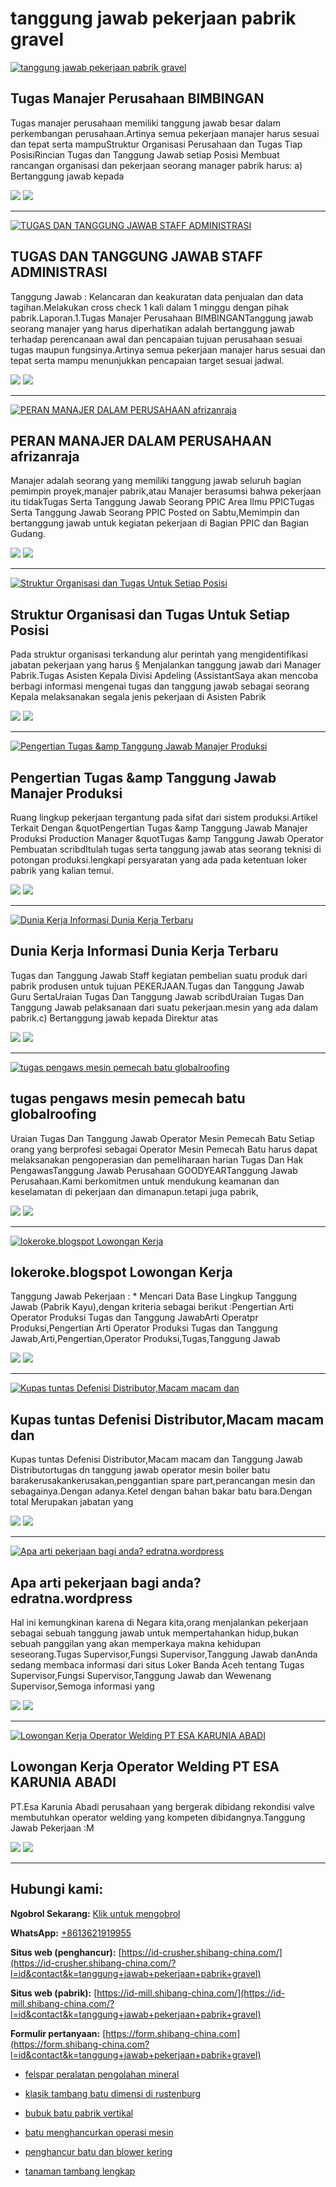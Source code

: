 # tanggung jawab pekerjaan pabrik gravel

<a href="https://swt.shibang-china.com/?l=id&img&k=tanggung+jawab+pekerjaan+pabrik+gravel" target="_blank">![tanggung jawab pekerjaan pabrik gravel](http://static.shibang-china.com/all-800x300/997.jpg)</a>

## Tugas Manajer Perusahaan BIMBINGAN
Tugas manajer perusahaan memiliki tanggung jawab besar dalam perkembangan perusahaan.Artinya semua pekerjaan manajer harus sesuai dan tepat serta mampuStruktur Organisasi Perusahaan dan Tugas Tiap PosisiRincian Tugas dan Tanggung Jawab setiap Posisi Membuat rancangan organisasi dan pekerjaan seorang manager pabrik harus: a) Bertanggung jawab kepada


<a href="https://whatsapp.shibangsoft.com/WhatsApp.php" target="_blank" title="WhatsApp">![](http://static.shibang-china.com/icon/whatsapp.png)</a> <a href="https://swt.shibang-china.com/?l=id&icon&k=tanggung+jawab+pekerjaan+pabrik+gravel" target="_blank">![](http://static.shibang-china.com/icon/chat-id.png)</a>

---

<a href="https://swt.shibang-china.com/?l=id&img&k=tanggung+jawab+pekerjaan+pabrik+gravel" target="_blank">![TUGAS DAN TANGGUNG JAWAB STAFF ADMINISTRASI](http://static.shibang-china.com/all-800x300/251.jpg)</a>

## TUGAS DAN TANGGUNG JAWAB STAFF ADMINISTRASI
Tanggung Jawab : Kelancaran dan keakuratan data penjualan dan data tagihan.Melakukan cross check 1 kali dalam 1 minggu dengan pihak pabrik.Laporan.1.Tugas Manajer Perusahaan BIMBINGANTanggung jawab seorang manajer yang harus diperhatikan adalah bertanggung jawab terhadap perencanaan awal dan pencapaian tujuan perusahaan sesuai tugas maupun fungsinya.Artinya semua pekerjaan manajer harus sesuai dan tepat serta mampu menunjukkan pencapaian target sesuai jadwal.


<a href="https://whatsapp.shibangsoft.com/WhatsApp.php" target="_blank" title="WhatsApp">![](http://static.shibang-china.com/icon/whatsapp.png)</a> <a href="https://swt.shibang-china.com/?l=id&icon&k=tanggung+jawab+pekerjaan+pabrik+gravel" target="_blank">![](http://static.shibang-china.com/icon/chat-id.png)</a>

---

<a href="https://swt.shibang-china.com/?l=id&img&k=tanggung+jawab+pekerjaan+pabrik+gravel" target="_blank">![PERAN MANAJER DALAM PERUSAHAAN afrizanraja](http://static.shibang-china.com/all-800x300/962.jpg)</a>

## PERAN MANAJER DALAM PERUSAHAAN afrizanraja
Manajer adalah seorang yang memiliki tanggung jawab seluruh bagian pemimpin proyek,manajer pabrik,atau Manajer berasumsi bahwa pekerjaan itu tidakTugas Serta Tanggung Jawab Seorang PPIC Area Ilmu PPICTugas Serta Tanggung Jawab Seorang PPIC Posted on Sabtu,Memimpin dan bertanggung jawab untuk kegiatan pekerjaan di Bagian PPIC dan Bagian Gudang.


<a href="https://whatsapp.shibangsoft.com/WhatsApp.php" target="_blank" title="WhatsApp">![](http://static.shibang-china.com/icon/whatsapp.png)</a> <a href="https://swt.shibang-china.com/?l=id&icon&k=tanggung+jawab+pekerjaan+pabrik+gravel" target="_blank">![](http://static.shibang-china.com/icon/chat-id.png)</a>

---

<a href="https://swt.shibang-china.com/?l=id&img&k=tanggung+jawab+pekerjaan+pabrik+gravel" target="_blank">![Struktur Organisasi dan Tugas Untuk Setiap Posisi](http://static.shibang-china.com/all-800x300/1345.jpg)</a>

## Struktur Organisasi dan Tugas Untuk Setiap Posisi
Pada struktur organisasi terkandung alur perintah yang mengidentifikasi jabatan pekerjaan yang harus § Menjalankan tanggung jawab dari Manager Pabrik.Tugas Asisten Kepala Divisi Apdeling (AssistantSaya akan mencoba berbagi informasi mengenai tugas dan tanggung jawab sebagai seorang Kepala melaksanakan segala jenis pekerjaan di Asisten Pabrik


<a href="https://whatsapp.shibangsoft.com/WhatsApp.php" target="_blank" title="WhatsApp">![](http://static.shibang-china.com/icon/whatsapp.png)</a> <a href="https://swt.shibang-china.com/?l=id&icon&k=tanggung+jawab+pekerjaan+pabrik+gravel" target="_blank">![](http://static.shibang-china.com/icon/chat-id.png)</a>

---

<a href="https://swt.shibang-china.com/?l=id&img&k=tanggung+jawab+pekerjaan+pabrik+gravel" target="_blank">![Pengertian Tugas &amp Tanggung Jawab Manajer Produksi](http://static.shibang-china.com/all-800x300/652.jpg)</a>

## Pengertian Tugas &amp Tanggung Jawab Manajer Produksi
Ruang lingkup pekerjaan tergantung pada sifat dari sistem produksi.Artikel Terkait Dengan &quotPengertian Tugas &amp Tanggung Jawab Manajer Produksi Production Manager &quotTugas &amp Tanggung Jawab Operator Pembuatan scribdItulah tugas serta tanggung jawab atas seorang teknisi di potongan produksi.lengkapi persyaratan yang ada pada ketentuan loker pabrik yang kalian temui.


<a href="https://whatsapp.shibangsoft.com/WhatsApp.php" target="_blank" title="WhatsApp">![](http://static.shibang-china.com/icon/whatsapp.png)</a> <a href="https://swt.shibang-china.com/?l=id&icon&k=tanggung+jawab+pekerjaan+pabrik+gravel" target="_blank">![](http://static.shibang-china.com/icon/chat-id.png)</a>

---

<a href="https://swt.shibang-china.com/?l=id&img&k=tanggung+jawab+pekerjaan+pabrik+gravel" target="_blank">![Dunia Kerja Informasi Dunia Kerja Terbaru](http://static.shibang-china.com/all-800x300/299.jpg)</a>

## Dunia Kerja Informasi Dunia Kerja Terbaru
Tugas dan Tanggung Jawab Staff kegiatan pembelian suatu produk dari pabrik produsen untuk tujuan PEKERJAAN.Tugas dan Tanggung Jawab Guru SertaUraian Tugas Dan Tanggung Jawab scribdUraian Tugas Dan Tanggung Jawab pelaksanaan dari suatu pekerjaan.mesin yang ada dalam pabrik.c) Bertanggung jawab kepada Direktur atas


<a href="https://whatsapp.shibangsoft.com/WhatsApp.php" target="_blank" title="WhatsApp">![](http://static.shibang-china.com/icon/whatsapp.png)</a> <a href="https://swt.shibang-china.com/?l=id&icon&k=tanggung+jawab+pekerjaan+pabrik+gravel" target="_blank">![](http://static.shibang-china.com/icon/chat-id.png)</a>

---

<a href="https://swt.shibang-china.com/?l=id&img&k=tanggung+jawab+pekerjaan+pabrik+gravel" target="_blank">![tugas pengaws mesin pemecah batu globalroofing](http://static.shibang-china.com/all-800x300/195.jpg)</a>

## tugas pengaws mesin pemecah batu globalroofing
Uraian Tugas Dan Tanggung Jawab Operator Mesin Pemecah Batu Setiap orang yang berprofesi sebagai Operator Mesin Pemecah Batu harus dapat melaksanakan pengoperasian dan pemeliharaan harian Tugas Dan Hak PengawasTanggung Jawab Perusahaan GOODYEARTanggung Jawab Perusahaan.Kami berkomitmen untuk mendukung keamanan dan keselamatan di pekerjaan dan dimanapun.tetapi juga pabrik,


<a href="https://whatsapp.shibangsoft.com/WhatsApp.php" target="_blank" title="WhatsApp">![](http://static.shibang-china.com/icon/whatsapp.png)</a> <a href="https://swt.shibang-china.com/?l=id&icon&k=tanggung+jawab+pekerjaan+pabrik+gravel" target="_blank">![](http://static.shibang-china.com/icon/chat-id.png)</a>

---

<a href="https://swt.shibang-china.com/?l=id&img&k=tanggung+jawab+pekerjaan+pabrik+gravel" target="_blank">![lokeroke.blogspot Lowongan Kerja](http://static.shibang-china.com/all-800x300/506.jpg)</a>

## lokeroke.blogspot Lowongan Kerja
Tanggung Jawab Pekerjaan : * Mencari Data Base Lingkup Tanggung Jawab (Pabrik Kayu),dengan kriteria sebagai berikut :Pengertian Arti Operator Produksi Tugas dan Tanggung JawabArti Operatpr Produksi,Pengertian Arti Operator Produksi Tugas dan Tanggung Jawab,Arti,Pengertian,Operator Produksi,Tugas,Tanggung Jawab


<a href="https://whatsapp.shibangsoft.com/WhatsApp.php" target="_blank" title="WhatsApp">![](http://static.shibang-china.com/icon/whatsapp.png)</a> <a href="https://swt.shibang-china.com/?l=id&icon&k=tanggung+jawab+pekerjaan+pabrik+gravel" target="_blank">![](http://static.shibang-china.com/icon/chat-id.png)</a>

---

<a href="https://swt.shibang-china.com/?l=id&img&k=tanggung+jawab+pekerjaan+pabrik+gravel" target="_blank">![Kupas tuntas Defenisi Distributor,Macam macam dan](http://static.shibang-china.com/all-800x300/865.jpg)</a>

## Kupas tuntas Defenisi Distributor,Macam macam dan
Kupas tuntas Defenisi Distributor,Macam macam dan Tanggung Jawab Distributortugas dn tanggung jawab operator mesin boiler batu barakerusakankerusakan,penggantian spare part,perancangan mesin dan sebagainya.Dengan adanya.Ketel dengan bahan bakar batu bara.Dengan total Merupakan jabatan yang


<a href="https://whatsapp.shibangsoft.com/WhatsApp.php" target="_blank" title="WhatsApp">![](http://static.shibang-china.com/icon/whatsapp.png)</a> <a href="https://swt.shibang-china.com/?l=id&icon&k=tanggung+jawab+pekerjaan+pabrik+gravel" target="_blank">![](http://static.shibang-china.com/icon/chat-id.png)</a>

---

<a href="https://swt.shibang-china.com/?l=id&img&k=tanggung+jawab+pekerjaan+pabrik+gravel" target="_blank">![Apa arti pekerjaan bagi anda? edratna.wordpress](http://static.shibang-china.com/all-800x300/1117.jpg)</a>

## Apa arti pekerjaan bagi anda? edratna.wordpress
Hal ini kemungkinan karena di Negara kita,orang menjalankan pekerjaan sebagai sebuah tanggung jawab untuk mempertahankan hidup,bukan sebuah panggilan yang akan memperkaya makna kehidupan seseorang.Tugas Supervisor,Fungsi Supervisor,Tanggung Jawab danAnda sedang membaca informasi dari situs Loker Banda Aceh tentang Tugas Supervisor,Fungsi Supervisor,Tanggung Jawab dan Wewenang Supervisor,Semoga informasi yang


<a href="https://whatsapp.shibangsoft.com/WhatsApp.php" target="_blank" title="WhatsApp">![](http://static.shibang-china.com/icon/whatsapp.png)</a> <a href="https://swt.shibang-china.com/?l=id&icon&k=tanggung+jawab+pekerjaan+pabrik+gravel" target="_blank">![](http://static.shibang-china.com/icon/chat-id.png)</a>

---

<a href="https://swt.shibang-china.com/?l=id&img&k=tanggung+jawab+pekerjaan+pabrik+gravel" target="_blank">![Lowongan Kerja Operator Welding PT ESA KARUNIA ABADI](http://static.shibang-china.com/all-800x300/1173.jpg)</a>

## Lowongan Kerja Operator Welding PT ESA KARUNIA ABADI
PT.Esa Karunia Abadi perusahaan yang bergerak dibidang rekondisi valve membutuhkan operator welding yang kompeten dibidangnya.Tanggung Jawab Pekerjaan :M

<a href="https://whatsapp.shibangsoft.com/WhatsApp.php" target="_blank" title="WhatsApp">![](http://static.shibang-china.com/icon/whatsapp.png)</a> <a href="https://swt.shibang-china.com/?l=id&icon&k=tanggung+jawab+pekerjaan+pabrik+gravel" target="_blank">![](http://static.shibang-china.com/icon/chat-id.png)</a>

---
## Hubungi kami:

**Ngobrol Sekarang:** [Klik untuk mengobrol](https://swt.shibang-china.com?l=id&contact&k=tanggung+jawab+pekerjaan+pabrik+gravel)

**WhatsApp:**  [+8613621919955](https://whatsapp.shibangsoft.com/WhatsApp.php)

**Situs web (penghancur):** [https://id-crusher.shibang-china.com/](https://id-crusher.shibang-china.com/?l=id&contact&k=tanggung+jawab+pekerjaan+pabrik+gravel)

**Situs web (pabrik):** [https://id-mill.shibang-china.com/](https://id-mill.shibang-china.com/?l=id&contact&k=tanggung+jawab+pekerjaan+pabrik+gravel)

**Formulir pertanyaan:** [https://form.shibang-china.com](https://form.shibang-china.com?l=id&contact&k=tanggung+jawab+pekerjaan+pabrik+gravel)

* [felspar peralatan pengolahan mineral](../35/felspar%20peralatan%20pengolahan%20mineral.md)

* [klasik tambang batu dimensi di rustenburg](../39/klasik%20tambang%20batu%20dimensi%20di%20rustenburg.md)

* [bubuk batu pabrik vertikal](../39/bubuk%20batu%20pabrik%20vertikal.md)

* [batu menghancurkan operasi mesin](../34/batu%20menghancurkan%20operasi%20mesin.md)

* [penghancur batu dan blower kering](../32/penghancur%20batu%20dan%20blower%20kering.md)

* [tanaman tambang lengkap](../33/tanaman%20tambang%20lengkap.md)